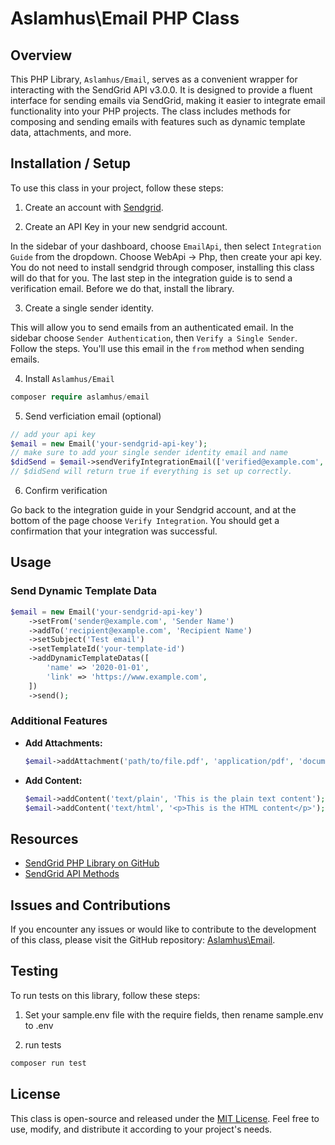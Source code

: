 # Aslamhus\Email PHP Class

## Overview

This PHP Library, `Aslamhus/Email`, serves as a convenient wrapper for interacting with the SendGrid API v3.0.0. It is designed to provide a fluent interface for sending emails via SendGrid, making it easier to integrate email functionality into your PHP projects. The class includes methods for composing and sending emails with features such as dynamic template data, attachments, and more.

## Installation / Setup

To use this class in your project, follow these steps:

1. Create an account with [Sendgrid](https://sendgrid.com).

2. Create an API Key in your new sendgrid account.

In the sidebar of your dashboard, choose `EmailApi`, then select `Integration Guide` from the dropdown. Choose WebApi -> Php, then create your api key. You do not need to install sendgrid through composer, installing this class will do that for you. The last step in the integration guide is to send a verification email. Before we do that, install the library.

3. Create a single sender identity.

This will allow you to send emails from an authenticated email. In the sidebar choose `Sender Authentication`,
then `Verify a Single Sender`. Follow the steps. You'll use this email in the `from` method when sending emails.

4. Install `Aslamhus/Email`

```php
composer require aslamhus/email
```

5. Send verficiation email (optional)

```php
// add your api key
$email = new Email('your-sendgrid-api-key');
// make sure to add your single sender identity email and name
$didSend = $email->sendVerifyIntegrationEmail(['verified@example.com', 'Verified User']);
// $didSend will return true if everything is set up correctly.
```

6.  Confirm verification

Go back to the integration guide in your Sendgrid account, and at the bottom of the page choose `Verify Integration`. You should get a confirmation that your integration was successful.

## Usage

### Send Dynamic Template Data

```php
$email = new Email('your-sendgrid-api-key')
    ->setFrom('sender@example.com', 'Sender Name')
    ->addTo('recipient@example.com', 'Recipient Name')
    ->setSubject('Test email')
    ->setTemplateId('your-template-id')
    ->addDynamicTemplateDatas([
        'name' => '2020-01-01',
        'link' => 'https://www.example.com',
    ])
    ->send();
```

### Additional Features

- **Add Attachments:**

  ```php
  $email->addAttachment('path/to/file.pdf', 'application/pdf', 'document.pdf');
  ```

- **Add Content:**

  ```php
  $email->addContent('text/plain', 'This is the plain text content');
  $email->addContent('text/html', '<p>This is the HTML content</p>');
  ```

## Resources

- [SendGrid PHP Library on GitHub](https://github.com/sendgrid/sendgrid-php/blob/main/USAGE.md)
- [SendGrid API Methods](https://github.com/sendgrid/sendgrid-php/blob/08514e75789f192c034fdcf18efe6d8b1a7c91da/lib/BaseSendGridClientInterface.php#L65)

## Issues and Contributions

If you encounter any issues or would like to contribute to the development of this class, please visit the GitHub repository: [Aslamhus\Email](https://github.com/aslamhus/Email).

## Testing

To run tests on this library, follow these steps:

1. Set your sample.env file with the require fields, then rename sample.env to .env

2. run tests

```php
composer run test
```

## License

This class is open-source and released under the [MIT License](LICENSE). Feel free to use, modify, and distribute it according to your project's needs.
